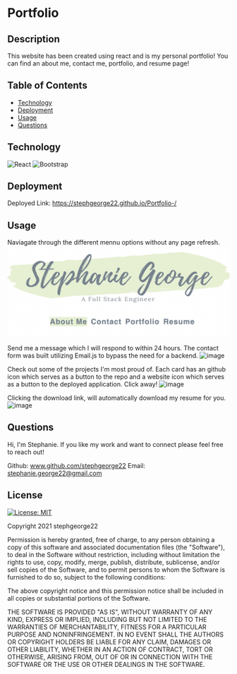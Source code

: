 # Portfolio

## Description 
This website has been created using react and is my personal portfolio! You can find an about me, contact me, portfolio, and resume page! 

## Table of Contents

* [Technology](#technology)
* [Deployment](#deployment)
* [Usage](#usage)
* [Questions](#questions)

## Technology
![React](https://img.shields.io/badge/react-%2320232a.svg?style=for-the-badge&logo=react&logoColor=%2361DAFB)
![Bootstrap](https://img.shields.io/badge/bootstrap-%23563D7C.svg?style=for-the-badge&logo=bootstrap&logoColor=white)

## Deployment 
Deployed Link: https://stephgeorge22.github.io/Portfolio-/

## Usage

Naviagate through the different mennu options without any page refresh. 
![Screenshot](src/assets/readme/readme.png)

Send me a message which I will respond to within 24 hours. The contact form was built utilizing Email.js to bypass the need for a backend. 
![image](https://user-images.githubusercontent.com/48072176/142089450-d233132c-8813-4529-805e-095bf3154cc9.png)

Check out some of the projects I'm most proud of. Each card has an github icon which serves as a button to the repo and a website icon which serves as a button to the deployed application. Click away! 
![image](https://user-images.githubusercontent.com/48072176/142089641-b42cb794-dbeb-4d60-b856-e3010c2becdd.png)

Clicking the download link, will automatically download my resume for you.
![image](https://user-images.githubusercontent.com/48072176/142089866-f2d06469-3784-4b65-9c7f-dc02a3eda850.png)

## Questions
Hi, I'm Stephanie. If you like my work and want to connect please feel free to reach out!

Github: www.github.com/stephgeorge22
Email: stephanie.george22@gmail.com

## License 
[![License: MIT](https://img.shields.io/badge/License-MIT-yellow.svg)](https://opensource.org/licenses/MIT)

Copyright 2021 stephgeorge22

Permission is hereby granted, free of charge, to any person obtaining a copy of this software and associated documentation files (the "Software"), to deal in the Software without restriction, including without limitation the rights to use, copy, modify, merge, publish, distribute, sublicense, and/or sell copies of the Software, and to permit persons to whom the Software is furnished to do so, subject to the following conditions:

The above copyright notice and this permission notice shall be included in all copies or substantial portions of the Software.

THE SOFTWARE IS PROVIDED "AS IS", WITHOUT WARRANTY OF ANY KIND, EXPRESS OR IMPLIED, INCLUDING BUT NOT LIMITED TO THE WARRANTIES OF MERCHANTABILITY, FITNESS FOR A PARTICULAR PURPOSE AND NONINFRINGEMENT. IN NO EVENT SHALL THE AUTHORS OR COPYRIGHT HOLDERS BE LIABLE FOR ANY CLAIM, DAMAGES OR OTHER LIABILITY, WHETHER IN AN ACTION OF CONTRACT, TORT OR OTHERWISE, ARISING FROM, OUT OF OR IN CONNECTION WITH THE SOFTWARE OR THE USE OR OTHER DEALINGS IN THE SOFTWARE.

